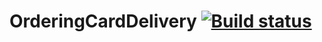 # OrderingCardDelivery [![Build status](https://ci.appveyor.com/api/projects/status/rd51hjta0w2ok73c?svg=true)](https://ci.appveyor.com/project/Tanya-ui-hub/orderingcarddelivery)